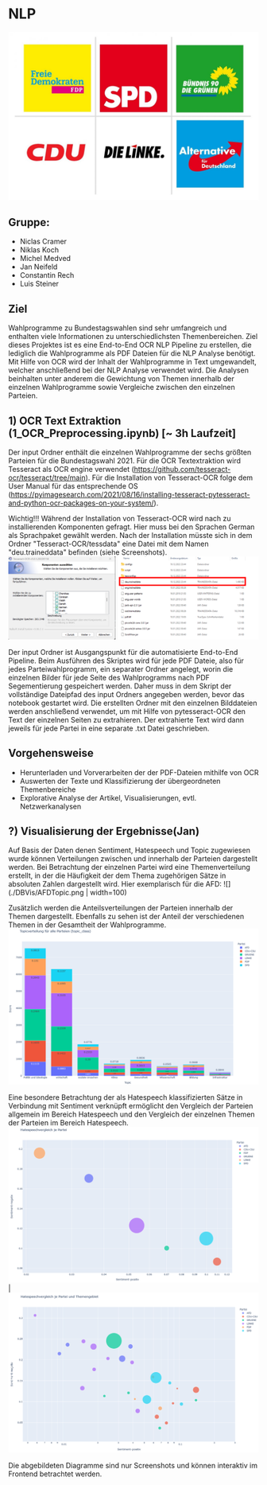 # NLP

![](git_images/Parteien_Logo.jpg)

## Gruppe:
- Niclas Cramer
- Niklas Koch
- Michel Medved
- Jan Neifeld
- Constantin Rech
- Luis Steiner

## Ziel 
Wahlprogramme zu Bundestagswahlen sind sehr umfangreich und enthalten viele Informationen zu unterschiedlichsten Themenbereichen. Ziel dieses Projektes ist es eine End-to-End OCR NLP Pipeline zu erstellen, die lediglich die Wahlprogramme als PDF Dateien für die NLP Analyse benötigt. Mit Hilfe von OCR wird der Inhalt der Wahlprogramme in Text umgewandelt, welcher anschließend bei der NLP Analyse verwendet wird. Die Analysen beinhalten unter anderem die Gewichtung von Themen innerhalb der einzelnen Wahlprogramme sowie Vergleiche zwischen den einzelnen Parteien. 

## 1) OCR Text Extraktion (1_OCR_Preprocessing.ipynb) [~ 3h Laufzeit]
Der input Ordner enthält die einzelnen Wahlprogramme der sechs größten Parteien für die Bundestagswahl 2021. Für die OCR Textextraktion wird Tesseract als OCR engine verwendet (https://github.com/tesseract-ocr/tesseract/tree/main). Für die Installation von Tesseract-OCR folge dem User Manual für das entsprechende OS (https://pyimagesearch.com/2021/08/16/installing-tesseract-pytesseract-and-python-ocr-packages-on-your-system/).

Wichtig!!!
Während der Installation von Tesseract-OCR wird nach zu installierenden Komponenten gefragt. Hier muss bei den Sprachen German als Sprachpaket gewählt werden. Nach der Installation müsste sich in dem Ordner "Tesseract-OCR/tessdata" eine Datei mit dem Namen "deu.traineddata" befinden (siehe Screenshots).
![](git_images/DEU_Language_Package_Installation.png)

Der input Ordner ist Ausgangspunkt für die automatisierte End-to-End Pipeline. Beim Ausführen des Skriptes wird für jede PDF Dateie, also für jedes Parteiwahlprogramm, ein separater Ordner angelegt, worin die einzelnen Bilder für jede Seite des Wahlprogramms nach PDF Segementierung gespeichert werden. Daher muss in dem Skript der vollständige Dateipfad des input Ordners angegeben werden, bevor das notebook gestartet wird. Die erstellten Ordner mit den einzelnen Bilddateien werden anschließend verwendet, um mit Hilfe von pytesseract-OCR den Text der einzelnen Seiten zu extrahieren. Der extrahierte Text wird dann jeweils für jede Partei in eine separate .txt Datei geschrieben. 


## Vorgehensweise

-	Herunterladen und Vorverarbeiten der der PDF-Dateien mithilfe von OCR
-	Auswerten der Texte und Klassifizierung der übergeordneten Themenbereiche 
-	Explorative Analyse der Artikel, Visualisierungen, evtl. Netzwerkanalysen

## ?) Visualisierung der Ergebnisse(Jan)
Auf Basis der Daten denen Sentiment, Hatespeech und Topic zugewiesen wurde können Verteilungen zwischen und innerhalb der Parteien dargestellt werden.
Bei Betrachtung der einzelnen Partei wird eine Themenverteilung erstellt, in der die Häufigkeit der dem Thema zugehörigen Sätze in absoluten Zahlen dargestellt wird.
Hier exemplarisch für die AFD: 
![](./DBVis/AFDTopic.png | width=100)

Zusätzlich werden die Anteilsverteilungen der Parteien innerhalb der Themen dargestellt. Ebenfalls zu sehen ist der Anteil der verschiedenen Themen in der Gesamtheit der Wahlprogramme.
![](./DBVis/AllgTopic.png)

Eine besondere Betrachtung der als Hatespeech klassifizierten Sätze in Verbindung mit Sentiment verknüpft ermöglicht den Vergleich der Parteien allgemein im Bereich Hatespeech und den Vergleich der einzelnen Themen der Parteien im Bereich Hatespeech.
![alt](./DBVis/HatespeechParteien.png) | ![alt](./DBVis/HatespeechParteienTopics.png)

Die abgebildeten Diagramme sind nur Screenshots und können interaktiv im Frontend betrachtet werden.

